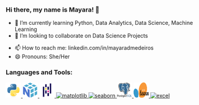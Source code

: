 ### Hi there, my name is Mayara! 👋

<!--
**MayaraDM/MayaraDM** is a ✨ _special_ ✨ repository because its `README.md` (this file) appears on your GitHub profile.

Here are some ideas to get you started:

<!-- - 🔭 I’m currently working on ... -->
- 🌱 I’m currently learning Python, Data Analytics, Data Science, Machine Learning
- 👯 I’m looking to collaborate on Data Science Projects
<!-- - 🤔 I’m looking for help with ...
- 💬 Ask me about ... -->
- 📫 How to reach me: linkedin.com/in/mayaradmedeiros
- 😄 Pronouns: She/Her
<!-- - ⚡ Fun fact: ...
-->

<h3 align="left">Languages and Tools:</h3>
<a href="https://www.python.org" target="_blank" rel="noreferrer">
  <img src="https://raw.githubusercontent.com/devicons/devicon/master/icons/python/python-original.svg" alt="python" width="40" height="40"/>
</a> 
<a href="https://numpy.org/" target="_blank" rel="noreferrer">
  <img src="https://raw.githubusercontent.com/devicons/devicon/master/icons/numpy/numpy-original.svg" alt="numpy" width="40" height="40"/>
</a>
<a href="https://pandas.pydata.org/" target="_blank" rel="noreferrer">
  <img src="https://raw.githubusercontent.com/devicons/devicon/2ae2a900d2f041da66e950e4d48052658d850630/icons/pandas/pandas-original.svg" alt="pandas" width="40" height="40"/>
</a>
<a href="https://matplotlib.org/stable/index.html" target="_blank" rel="noreferrer">
  <img src="https://camo.githubusercontent.com/30cc661e7ec7d6092c130d61f91f1bd54c2a36d88ab3922600fb22c295580c49/68747470733a2f2f7365656b6c6f676f2e636f6d2f696d616765732f4d2f6d6174706c6f746c69622d6c6f676f2d373637363837304143302d7365656b6c6f676f2e636f6d2e706e67" alt="matplotlib" width="40" height="40"/>
</a>
<a href="https://seaborn.pydata.org/" target="_blank" rel="noreferrer">
  <img src="https://seaborn.pydata.org/_images/logo-mark-lightbg.svg" alt="seaborn" width="40" height="40"/>
</a>
<!--<a href="https://plotly.com/python/" target="_blank" rel="noreferrer">
  <img src="https://camo.githubusercontent.com/08c7d8de68322f826330340d6ec380752a9f827052f4421b24a38edc441e83ac/68747470733a2f2f696d616765732e706c6f742e6c792f6c6f676f2f6e65772d6272616e64696e672f706c6f746c792d6c6f676f6d61726b2e706e67" alt="plotly" width="40" height="40"/>
</a> -->
<a href="https://www.postgresql.org" target="_blank" rel="noreferrer">
  <img src="https://raw.githubusercontent.com/devicons/devicon/master/icons/postgresql/postgresql-original-wordmark.svg" alt="postgresql" width="40" height="40"/>
</a>
  <a href="https://scikit-learn.org/stable/" target="_blank" rel="noreferrer">
    <img src="https://github.com/scikit-learn/scikit-learn/raw/main/doc/logos/1280px-scikit-learn-logo.png?raw=true" alt="sklearn" width="40" height="40"/>
  </a>
  <!--<a href="https://powerbi.microsoft.com/pt-br/" target="_blank" rel="noreferrer">
    <img src="https://upload.wikimedia.org/wikipedia/commons/thumb/c/cf/New_Power_BI_Logo.svg/2048px-New_Power_BI_Logo.svg.png" alt="power bi" width="40" height="40"/>
  </a> -->
  <a href="https://www.microsoft.com/pt-br/microsoft-365/excel" target="_blank" rel="noreferrer">
    <img src="https://images.freeimages.com/fic/images/icons/2795/office_2013_hd/2000/excel.png" alt="excel" width="40" height="40"/>
  </a>
